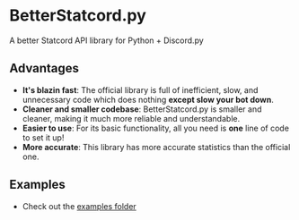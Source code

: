 # BetterStatcord.py
A better Statcord API library for Python + Discord.py

## Advantages
- **It's blazin fast**: The official library is full of inefficient, slow, and unnecessary code which does nothing **except slow your bot down**.
- **Cleaner and smaller codebase**: BetterStatcord.py is smaller and cleaner, making it much more reliable and understandable.
- **Easier to use**: For its basic functionality, all you need is **one** line of code to set it up!
- **More accurate**: This library has more accurate statistics than the official one.

## Examples
- Check out the [examples folder](https://github.com/Iapetus-11/betterstatcord.py/tree/main/examples)
